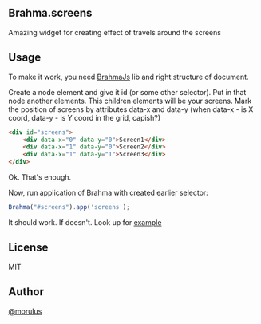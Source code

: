 Brahma.screens
--
Amazing widget for creating effect of travels around the screens

## Usage
To make it work, you need [BrahmaJs](https://github.com/morulus/brahma) lib and right structure of document.

Create a node element and give it id (or some other selector). Put in that node another elements. This children elements will be your screens. 
Mark the position of screens by attributes data-x and data-y (when data-x - is X coord, data-y - is Y coord in the grid, capish?)
```html
<div id="screens">
	<div data-x="0" data-y="0">Screen1</div>
	<div data-x="1" data-y="0">Screen2</div>
	<div data-x="1" data-y="1">Screen3</div>
</div>
```
Ok. That's enough.

Now, run application of Brahma with created earlier selector:
```javascript
Brahma("#screens").app('screens');
```

It should work.
If doesn't. Look up for [example](http://morulus.github.io/brahma.screens/)

## License
MIT

## Author
[@morulus](ttps://github.com/morulus/)

